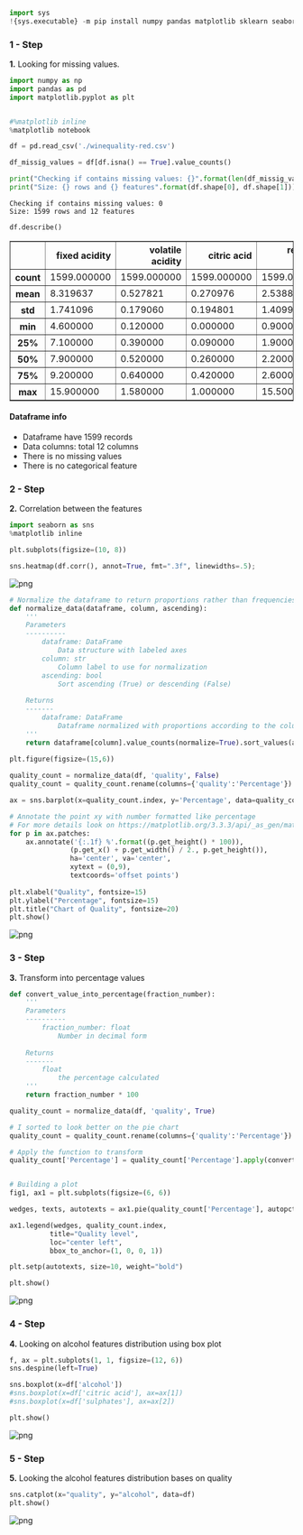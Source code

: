 ```python
import sys
!{sys.executable} -m pip install numpy pandas matplotlib sklearn seaborn
```

### 1 - Step

**1.** Looking for missing values.


```python
import numpy as np
import pandas as pd
import matplotlib.pyplot as plt


#%matplotlib inline
%matplotlib notebook 

df = pd.read_csv('./winequality-red.csv')

df_missig_values = df[df.isna() == True].value_counts()

print("Checking if contains missing values: {}".format(len(df_missig_values)))
print("Size: {} rows and {} features".format(df.shape[0], df.shape[1]))
```

    Checking if contains missing values: 0
    Size: 1599 rows and 12 features
    


```python
df.describe()

```




<div>
<style scoped>
    .dataframe tbody tr th:only-of-type {
        vertical-align: middle;
    }

    .dataframe tbody tr th {
        vertical-align: top;
    }

    .dataframe thead th {
        text-align: right;
    }
</style>
<table border="1" class="dataframe">
  <thead>
    <tr style="text-align: right;">
      <th></th>
      <th>fixed acidity</th>
      <th>volatile acidity</th>
      <th>citric acid</th>
      <th>residual sugar</th>
      <th>chlorides</th>
      <th>free sulfur dioxide</th>
      <th>total sulfur dioxide</th>
      <th>density</th>
      <th>pH</th>
      <th>sulphates</th>
      <th>alcohol</th>
      <th>quality</th>
    </tr>
  </thead>
  <tbody>
    <tr>
      <th>count</th>
      <td>1599.000000</td>
      <td>1599.000000</td>
      <td>1599.000000</td>
      <td>1599.000000</td>
      <td>1599.000000</td>
      <td>1599.000000</td>
      <td>1599.000000</td>
      <td>1599.000000</td>
      <td>1599.000000</td>
      <td>1599.000000</td>
      <td>1599.000000</td>
      <td>1599.000000</td>
    </tr>
    <tr>
      <th>mean</th>
      <td>8.319637</td>
      <td>0.527821</td>
      <td>0.270976</td>
      <td>2.538806</td>
      <td>0.087467</td>
      <td>15.874922</td>
      <td>46.467792</td>
      <td>0.996747</td>
      <td>3.311113</td>
      <td>0.658149</td>
      <td>10.422983</td>
      <td>5.636023</td>
    </tr>
    <tr>
      <th>std</th>
      <td>1.741096</td>
      <td>0.179060</td>
      <td>0.194801</td>
      <td>1.409928</td>
      <td>0.047065</td>
      <td>10.460157</td>
      <td>32.895324</td>
      <td>0.001887</td>
      <td>0.154386</td>
      <td>0.169507</td>
      <td>1.065668</td>
      <td>0.807569</td>
    </tr>
    <tr>
      <th>min</th>
      <td>4.600000</td>
      <td>0.120000</td>
      <td>0.000000</td>
      <td>0.900000</td>
      <td>0.012000</td>
      <td>1.000000</td>
      <td>6.000000</td>
      <td>0.990070</td>
      <td>2.740000</td>
      <td>0.330000</td>
      <td>8.400000</td>
      <td>3.000000</td>
    </tr>
    <tr>
      <th>25%</th>
      <td>7.100000</td>
      <td>0.390000</td>
      <td>0.090000</td>
      <td>1.900000</td>
      <td>0.070000</td>
      <td>7.000000</td>
      <td>22.000000</td>
      <td>0.995600</td>
      <td>3.210000</td>
      <td>0.550000</td>
      <td>9.500000</td>
      <td>5.000000</td>
    </tr>
    <tr>
      <th>50%</th>
      <td>7.900000</td>
      <td>0.520000</td>
      <td>0.260000</td>
      <td>2.200000</td>
      <td>0.079000</td>
      <td>14.000000</td>
      <td>38.000000</td>
      <td>0.996750</td>
      <td>3.310000</td>
      <td>0.620000</td>
      <td>10.200000</td>
      <td>6.000000</td>
    </tr>
    <tr>
      <th>75%</th>
      <td>9.200000</td>
      <td>0.640000</td>
      <td>0.420000</td>
      <td>2.600000</td>
      <td>0.090000</td>
      <td>21.000000</td>
      <td>62.000000</td>
      <td>0.997835</td>
      <td>3.400000</td>
      <td>0.730000</td>
      <td>11.100000</td>
      <td>6.000000</td>
    </tr>
    <tr>
      <th>max</th>
      <td>15.900000</td>
      <td>1.580000</td>
      <td>1.000000</td>
      <td>15.500000</td>
      <td>0.611000</td>
      <td>72.000000</td>
      <td>289.000000</td>
      <td>1.003690</td>
      <td>4.010000</td>
      <td>2.000000</td>
      <td>14.900000</td>
      <td>8.000000</td>
    </tr>
  </tbody>
</table>
</div>



#### Dataframe info

- Dataframe have 1599 records
- Data columns: total 12 columns
- There is no missing values
- There is no categorical feature

### 2 - Step

**2.** Correlation between the features


```python
import seaborn as sns
%matplotlib inline

plt.subplots(figsize=(10, 8))

sns.heatmap(df.corr(), annot=True, fmt=".3f", linewidths=.5);
```


    
![png](output_6_0.png)
    



```python
# Normalize the dataframe to return proportions rather than frequencies
def normalize_data(dataframe, column, ascending):
    '''
    Parameters
    ----------
        dataframe: DataFrame
            Data structure with labeled axes
        column: str
            Column label to use for normalization
        ascending: bool
            Sort ascending (True) or descending (False)
            
    Returns
    -------
        dataframe: DataFrame
            Dataframe normalized with proportions according to the column
    '''
    return dataframe[column].value_counts(normalize=True).sort_values(ascending=ascending).to_frame()
```


```python
plt.figure(figsize=(15,6))
    
quality_count = normalize_data(df, 'quality', False)
quality_count = quality_count.rename(columns={'quality':'Percentage'})

ax = sns.barplot(x=quality_count.index, y='Percentage', data=quality_count, palette="pastel")

# Annotate the point xy with number formatted like percentage
# For more details look on https://matplotlib.org/3.3.3/api/_as_gen/matplotlib.axes.Axes.annotate.html#matplotlib.axes.Axes.annotate 
for p in ax.patches:
    ax.annotate('{:.1f} %'.format((p.get_height() * 100)),
               (p.get_x() + p.get_width() / 2., p.get_height()),
               ha='center', va='center',
               xytext = (0,9),
               textcoords='offset points')
    
plt.xlabel("Quality", fontsize=15)
plt.ylabel("Percentage", fontsize=15)
plt.title("Chart of Quality", fontsize=20)
plt.show()

```


    
![png](output_8_0.png)
    


### 3 - Step

**3.** Transform into percentage values


```python
def convert_value_into_percentage(fraction_number):
    '''
    Parameters
    ----------
        fraction_number: float
            Number in decimal form
    
    Returns
    -------
        float
            the percentage calculated
    '''
    return fraction_number * 100
```


```python
quality_count = normalize_data(df, 'quality', True)

# I sorted to look better on the pie chart
quality_count = quality_count.rename(columns={'quality':'Percentage'}).sort_values(by='Percentage').reindex([3, 5, 4, 7, 8, 6])

# Apply the function to transform
quality_count['Percentage'] = quality_count['Percentage'].apply(convert_value_into_percentage)


# Building a plot
fig1, ax1 = plt.subplots(figsize=(6, 6))

wedges, texts, autotexts = ax1.pie(quality_count['Percentage'], autopct='%1.1f%%', startangle=0, textprops=dict(color="w"))

ax1.legend(wedges, quality_count.index,
          title="Quality level",
          loc="center left",
          bbox_to_anchor=(1, 0, 0, 1))

plt.setp(autotexts, size=10, weight="bold")

plt.show()
```


    
![png](output_11_0.png)
    


### 4 - Step

**4.** Looking on alcohol features distribution using box plot


```python
f, ax = plt.subplots(1, 1, figsize=(12, 6))
sns.despine(left=True)

sns.boxplot(x=df['alcohol'])
#sns.boxplot(x=df['citric acid'], ax=ax[1])
#sns.boxplot(x=df['sulphates'], ax=ax[2])

plt.show()
```


    
![png](output_13_0.png)
    


### 5 - Step

**5.** Looking the alcohol features distribution bases on quality


```python
sns.catplot(x="quality", y="alcohol", data=df)
plt.show()
```


    
![png](output_15_0.png)
    

